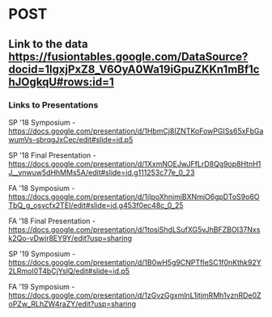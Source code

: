 # POST

## Link to the data https://fusiontables.google.com/DataSource?docid=1lgxjPxZ8_V6OyA0Wa19iGpuZKKn1mBf1chJOgkqU#rows:id=1

### Links to Presentations
SP '18 Symposium - https://docs.google.com/presentation/d/1HbmCj8IZNTKoFowPGISs65xFbGawumVs-sbrqgJxCec/edit#slide=id.p5

SP '18 Final Presentation - https://docs.google.com/presentation/d/1XxmNOEJwJFfLrD8Qg9op8HtnH1J__ynwuw5dHhMMs5A/edit#slide=id.g111253c77e_0_23


FA '18 Symposium - https://docs.google.com/presentation/d/1jIpoXhnimiBXNmjO6gpDToS9o6OTbQ_g_osycfx2TEI/edit#slide=id.g453f0ec48c_0_25

FA '18 Final Presentation -
https://docs.google.com/presentation/d/1tosiShdLSufXG5vJhBFZBOI37Nxsk2Qo-vDwjr8EY9Y/edit?usp=sharing


SP '19 Symposium - https://docs.google.com/presentation/d/1B0wH5g9CNPTfIeSC1f0nKthk92Y2LRmoI0T4bCjYslQ/edit#slide=id.p5

FA '19 Symposium - https://docs.google.com/presentation/d/1zGvzGgxmlnL1itjmRMh1vznRDe0ZoPZw_RLhZW4raZY/edit?usp=sharing
